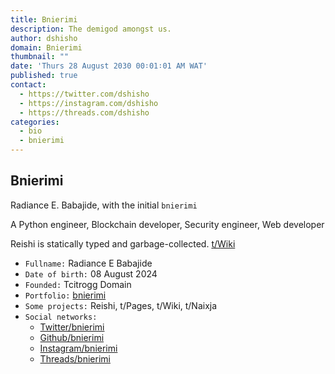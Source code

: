 ```yaml
---
title: Bnierimi
description: The demigod amongst us.
author: dshisho
domain: Bnierimi
thumbnail: ""
date: 'Thurs 28 August 2030 00∶01∶01 AM WAT'
published: true
contact:
  - https://twitter.com/dshisho
  - https://instagram.com/dshisho
  - https://threads.com/dshisho
categories:
  - bio
  - bnierimi
---
```


## Bnierimi
Radiance E. Babajide, with the initial `bnierimi`

A Python engineer, Blockchain developer, Security engineer, Web developer

Reishi is statically typed and garbage-collected. [t/Wiki](https://t-wiki.vercel.app)

- `Fullname:` Radiance E Babajide
- `Date of birth:` 08 August 2024
- `Founded:` Tcitrogg Domain
- `Portfolio:` [bnierimi](https://bnierimi-gallery.vercel.app)
- `Some projects:` Reishi, t/Pages, t/Wiki, t/Naixja
- `Social networks:`
  - [Twitter/bnierimi](https://twitter.com/bnierimi)
  - [Github/bnierimi](https://github.com/bnierimi)
  - [Instagram/bnierimi](https://instagram.com/bnierimi)
  - [Threads/bnierimi](https://threads.com/bnierimi)